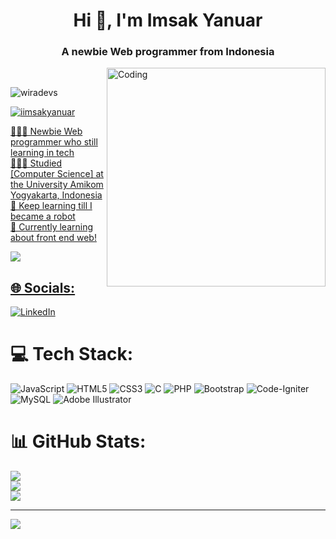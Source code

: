 <!--update header and gif emoji-->

<h1 align="center">Hi 👋, I'm Imsak Yanuar</h1>
<h3 align="center">A newbie Web programmer from Indonesia</h3>
<img align="right" alt="Coding" width="350" src="https://user-images.githubusercontent.com/74038190/213910842-5a320d6b-e48f-4d41-a901-0e6a357e8dae.gif" />
<br>


<p align="left"> <img src="https://komarev.com/ghpvc/?username=wiradevs&label=Profile%20views&color=0e75b6&style=flat" alt="wiradevs" /> </p>

<p align="left"> <a href="https://twitter.com/iimsakyanuar" target="blank"><img src="https://img.shields.io/twitter/follow/iimsakyanuar?logo=twitter&style=for-the-badge" alt="iimsakyanuar"  </p>


👩🏻‍💻 Newbie Web programmer who still learning in tech<br/>
👩🏻‍🎓 Studied [Computer Science] at the University Amikom Yogyakarta, Indonesia <br/>
🧩 Keep learning till I became a robot<br/>
💭 Currently learning about front end web!<br/>

<!-- GitHub stats from https://github.com/anuraghazra/github-readme-stats -->
![](https://github-readme-stats.vercel.app/api?username=wiradevs&show_icons=true&theme=radical)<br/>

<!--part2-->

## 🌐 Socials:
[![LinkedIn](https://img.shields.io/badge/LinkedIn-%230077B5.svg?logo=linkedin&logoColor=white)](https://linkedin.com/in/https://www.linkedin.com/in/imsakyanuar/) 

# 💻 Tech Stack:
![JavaScript](https://img.shields.io/badge/javascript-%23323330.svg?style=for-the-badge&logo=javascript&logoColor=%23F7DF1E) ![HTML5](https://img.shields.io/badge/html5-%23E34F26.svg?style=for-the-badge&logo=html5&logoColor=white) ![CSS3](https://img.shields.io/badge/css3-%231572B6.svg?style=for-the-badge&logo=css3&logoColor=white) ![C](https://img.shields.io/badge/c-%2300599C.svg?style=for-the-badge&logo=c&logoColor=white) ![PHP](https://img.shields.io/badge/php-%23777BB4.svg?style=for-the-badge&logo=php&logoColor=white) ![Bootstrap](https://img.shields.io/badge/bootstrap-%238511FA.svg?style=for-the-badge&logo=bootstrap&logoColor=white) ![Code-Igniter](https://img.shields.io/badge/CodeIgniter-%23EF4223.svg?style=for-the-badge&logo=codeIgniter&logoColor=white) ![MySQL](https://img.shields.io/badge/mysql-4479A1.svg?style=for-the-badge&logo=mysql&logoColor=white) ![Adobe Illustrator](https://img.shields.io/badge/adobe%20illustrator-%23FF9A00.svg?style=for-the-badge&logo=adobe%20illustrator&logoColor=white)
# 📊 GitHub Stats:
![](https://github-readme-stats.vercel.app/api?username=wiradevs&theme=gotham&hide_border=false&include_all_commits=false&count_private=false)<br/>
![](https://github-readme-streak-stats.herokuapp.com/?user=wiradevs&theme=gotham&hide_border=false)<br/>
![](https://github-readme-stats.vercel.app/api/top-langs/?username=wiradevs&theme=gotham&hide_border=false&include_all_commits=false&count_private=false&layout=compact)

---
[![](https://visitcount.itsvg.in/api?id=wiradevs&icon=0&color=0)](https://visitcount.itsvg.in)

<!-- Proudly created with GPRM ( https://gprm.itsvg.in ) -->
